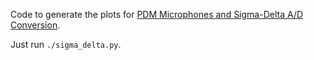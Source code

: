 
Code to generate the plots for 
[PDM Microphones and Sigma-Delta A/D Conversion](https://tomverbeure.github.io/2020/10/04/PDM-Microphones.html).

Just run `./sigma_delta.py`.

